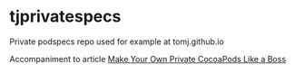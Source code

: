 # tjprivatespecs
Private podspecs repo used for example at tomj.github.io

Accompaniment to article [Make Your Own Private CocoaPods Like a Boss](http://tomj.io/2015/09/11/make-your-own-private-cocoapods-like-a-boss.html)
